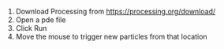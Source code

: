 1. Download Processing from https://processing.org/download/
2. Open a pde file
3. Click Run
4. Move the mouse to trigger new particles from that location